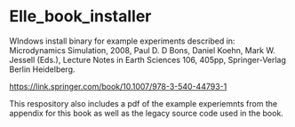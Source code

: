 # Elle_book_installer
WIndows install binary for example experiments described in: Microdynamics Simulation, 2008, Paul D. D Bons, Daniel Koehn, Mark W. Jessell (Eds.), Lecture Notes in Earth Sciences 106, 405pp, Springer-Verlag Berlin Heidelberg. 
   
https://link.springer.com/book/10.1007/978-3-540-44793-1    
   
This respository also includes a pdf of the example experiemnts from the appendix for this book as well as the legacy source code used in the book.   
